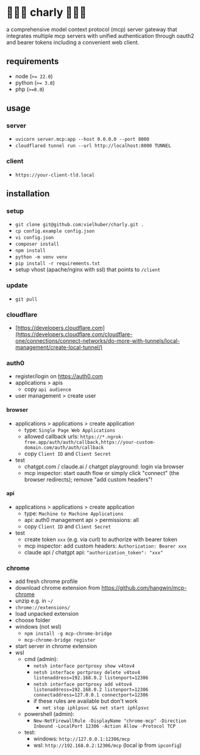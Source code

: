 # 🦸🏽‍♂️ charly 🦸🏽‍♂️

a comprehensive model context protocol (mcp) server gateway that integrates multiple mcp servers with unified authentication through oauth2 and bearer tokens including a convenient web client.

## requirements

- node (`>= 22.0`)
- python (`>= 3.0`)
- php (`>=8.0`)

## usage

### server

- `uvicorn server.mcp:app --host 0.0.0.0 --port 8000`
- `cloudflared tunnel run --url http://localhost:8000 TUNNEL`

### client

- `https://your-client-tld.local`

## installation

### setup

- `git clone git@github.com:vielhuber/charly.git .`
- `cp config.example config.json`
- `vi config.json`
- `composer install`
- `npm install`
- `python -m venv venv`
- `pip install -r requirements.txt`
- setup vhost (apache/nginx with ssl) that points to `/client`

### update

- `git pull`

### cloudflare

- [https://developers.cloudflare.com](https://developers.cloudflare.com/cloudflare-one/connections/connect-networks/do-more-with-tunnels/local-management/create-local-tunnel/)

### auth0

- register/login on https://auth0.com
- applications > apis
    - copy `api audience`
- user management > create user

#### browser

- applications > applications > create application
    - type: `Single Page Web Applications`
    - allowed callback urls: `https://*.ngrok-free.app/auth/auth/callback,https://your-custom-domain.com/auth/auth/callback`
    - copy `Client ID` and `Client Secret`
- test
    - chatgpt.com / claude.ai / chatgpt playground: login via browser
    - mcp inspector: start oauth flow or simply click "connect" (the browser redirects); remove "add custom headers"!

#### api

- applications > applications > create application
    - type: `Machine to Machine Applications`
    - api: auth0 management api > permissions: all
    - copy `Client ID` and `Client Secret`
- test
    - create token `xxx` (e.g. via curl) to authorize with bearer token
    - mcp inspector: add custom headers: `Authorization: Bearer xxx`
    - claude api / chatgpt api: `"authorization_token": "xxx"`

### chrome

- add fresh chrome profile
- download chrome extension from https://github.com/hangwin/mcp-chrome
- unzip e.g. in `~/`
- `chrome://extensions/`
- load unpacked extension
- choose folder
- windows (not wsl)
    - `npm install -g mcp-chrome-bridge`
    - `mcp-chrome-bridge register`
- start server in chrome extension
- wsl
    - cmd (admin):
        - `netsh interface portproxy show v4tov4`
        - `netsh interface portproxy delete v4tov4 listenaddress=192.168.0.2 listenport=12306`
        - `netsh interface portproxy add v4tov4 listenaddress=192.168.0.2 listenport=12306 connectaddress=127.0.0.1 connectport=12306`
        - if these rules are available but don't work
            - `net stop iphlpsvc && net start iphlpsvc`
    - powershell (admin):
        - `New-NetFirewallRule -DisplayName "chrome-mcp" -Direction Inbound -LocalPort 12306 -Action Allow -Protocol TCP`
    - test:
        - windows: `http://127.0.0.1:12306/mcp`
        - wsl: `http://192.168.0.2:12306/mcp` (local ip from `ipconfig`)
